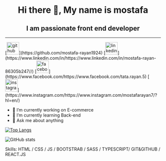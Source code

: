 <h1 align="center">Hi there 👋, My name is mostafa</h1>
<h2 align="center">I am passionate front end developer</h2>
<hr>
[<img src='https://cdn.jsdelivr.net/npm/simple-icons@3.0.1/icons/github.svg' alt='github' height='40'>](https://github.com/mostafa-rayan1924)  [<img src='https://cdn.jsdelivr.net/npm/simple-icons@3.0.1/icons/linkedin.svg' alt='linkedin' height='40'>](https://www.linkedin.com/in/https://www.linkedin.com/in/mostafa-rayan-86305b247//)  [<img src='https://cdn.jsdelivr.net/npm/simple-icons@3.0.1/icons/facebook.svg' alt='facebook' height='40'>](https://www.facebook.com/https://www.facebook.com/tata.rayan.5)  [<img src='https://cdn.jsdelivr.net/npm/simple-icons@3.0.1/icons/instagram.svg' alt='instagram' height='40'>](https://www.instagram.com/https://www.instagram.com/mostafarayan7/?hl=en/)  

- 🔭 I’m currently working on E-commerce 
- 🌱 I’m currently learning Back-end 
- 💬 Ask me about anything  

[![Top Langs](https://github-readme-stats.vercel.app/api/top-langs/?username=mostafa-rayan1924)](https://github.com/anuraghazra/github-readme-stats)

![GitHub stats](https://github-readme-stats.vercel.app/api?username=mostafa-rayan1924&show_icons=true)  

Skills: HTML / CSS / JS / BOOTSTRAB / SASS / TYPESCRIPT/ GIT&GITHUB / REACT.JS














 




